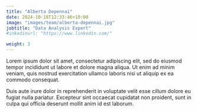 ```yaml
---
title: "Alberta Depennai"
date: 2024-10-18T12:33:46+10:00
image: "images/team/alberta-depennai.jpg"
jobtitle: "Data Analysis Expert"
#inkedinurl: "https://www.linkedin.com/"

weight: 3
---
```


Lorem ipsum dolor sit amet, consectetur adipiscing elit, sed do eiusmod tempor incididunt ut labore et dolore magna aliqua. Ut enim ad minim veniam, quis nostrud exercitation ullamco laboris nisi ut aliquip ex ea commodo consequat.

Duis aute irure dolor in reprehenderit in voluptate velit esse cillum dolore eu fugiat nulla pariatur. Excepteur sint occaecat cupidatat non proident, sunt in culpa qui officia deserunt mollit anim id est laborum.
